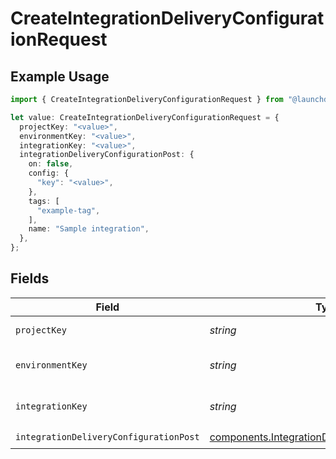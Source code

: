 # CreateIntegrationDeliveryConfigurationRequest

## Example Usage

```typescript
import { CreateIntegrationDeliveryConfigurationRequest } from "@launchdarkly/mcp-server/models/operations";

let value: CreateIntegrationDeliveryConfigurationRequest = {
  projectKey: "<value>",
  environmentKey: "<value>",
  integrationKey: "<value>",
  integrationDeliveryConfigurationPost: {
    on: false,
    config: {
      "key": "<value>",
    },
    tags: [
      "example-tag",
    ],
    name: "Sample integration",
  },
};
```

## Fields

| Field                                                                                                              | Type                                                                                                               | Required                                                                                                           | Description                                                                                                        |
| ------------------------------------------------------------------------------------------------------------------ | ------------------------------------------------------------------------------------------------------------------ | ------------------------------------------------------------------------------------------------------------------ | ------------------------------------------------------------------------------------------------------------------ |
| `projectKey`                                                                                                       | *string*                                                                                                           | :heavy_check_mark:                                                                                                 | The project key                                                                                                    |
| `environmentKey`                                                                                                   | *string*                                                                                                           | :heavy_check_mark:                                                                                                 | The environment key                                                                                                |
| `integrationKey`                                                                                                   | *string*                                                                                                           | :heavy_check_mark:                                                                                                 | The integration key                                                                                                |
| `integrationDeliveryConfigurationPost`                                                                             | [components.IntegrationDeliveryConfigurationPost](../../models/components/integrationdeliveryconfigurationpost.md) | :heavy_check_mark:                                                                                                 | N/A                                                                                                                |